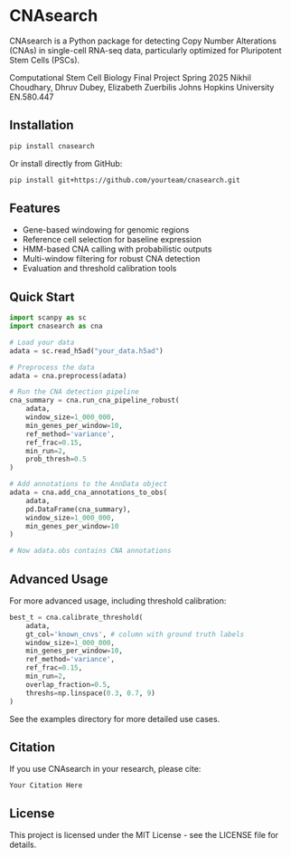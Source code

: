 # CNAsearch

CNAsearch is a Python package for detecting Copy Number Alterations (CNAs) in single-cell RNA-seq data, particularly optimized for Pluripotent Stem Cells (PSCs).

Computational Stem Cell Biology Final Project Spring 2025
Nikhil Choudhary, Dhruv Dubey, Elizabeth Zuerbilis
Johns Hopkins University EN.580.447 


## Installation

```bash
pip install cnasearch
```

Or install directly from GitHub:

```bash
pip install git+https://github.com/yourteam/cnasearch.git
```

## Features

- Gene-based windowing for genomic regions
- Reference cell selection for baseline expression
- HMM-based CNA calling with probabilistic outputs
- Multi-window filtering for robust CNA detection
- Evaluation and threshold calibration tools

## Quick Start

```python
import scanpy as sc
import cnasearch as cna

# Load your data
adata = sc.read_h5ad("your_data.h5ad")

# Preprocess the data
adata = cna.preprocess(adata)

# Run the CNA detection pipeline
cna_summary = cna.run_cna_pipeline_robust(
    adata,
    window_size=1_000_000,
    min_genes_per_window=10,
    ref_method='variance',
    ref_frac=0.15,
    min_run=2,
    prob_thresh=0.5
)

# Add annotations to the AnnData object
adata = cna.add_cna_annotations_to_obs(
    adata,
    pd.DataFrame(cna_summary),
    window_size=1_000_000,
    min_genes_per_window=10
)

# Now adata.obs contains CNA annotations
```

## Advanced Usage

For more advanced usage, including threshold calibration:

```python
best_t = cna.calibrate_threshold(
    adata,
    gt_col='known_cnvs', # column with ground truth labels
    window_size=1_000_000,
    min_genes_per_window=10,
    ref_method='variance',
    ref_frac=0.15,
    min_run=2,
    overlap_fraction=0.5,
    threshs=np.linspace(0.3, 0.7, 9)
)
```

See the examples directory for more detailed use cases.

## Citation

If you use CNAsearch in your research, please cite:

```
Your Citation Here
```

## License

This project is licensed under the MIT License - see the LICENSE file for details.

